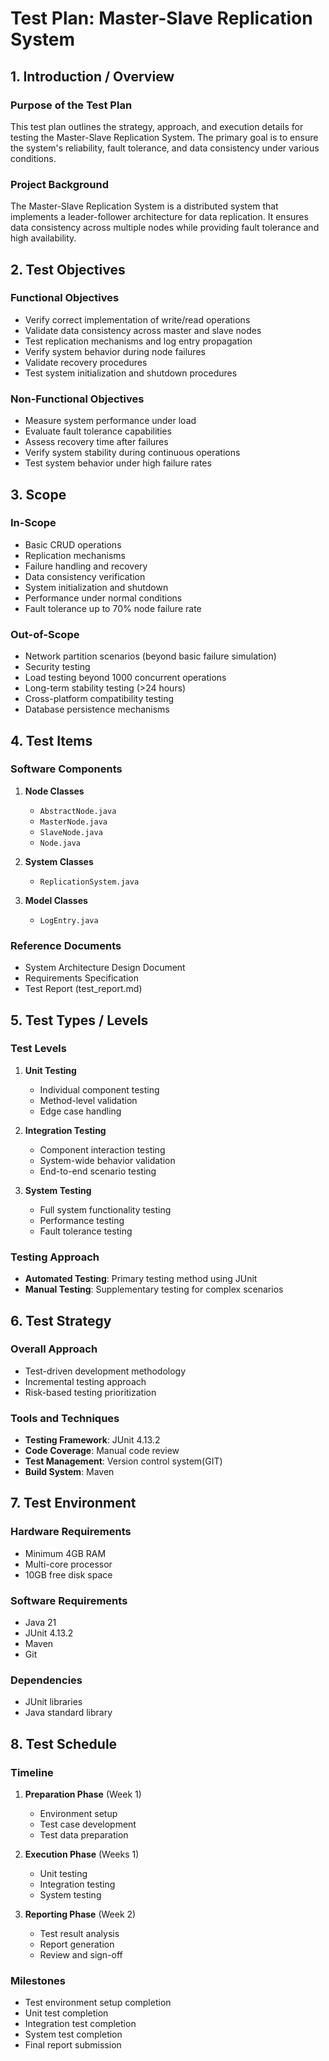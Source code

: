 # Test Plan: Master-Slave Replication System

## 1. Introduction / Overview

### Purpose of the Test Plan
This test plan outlines the strategy, approach, and execution details for testing the Master-Slave Replication System. The primary goal is to ensure the system's reliability, fault tolerance, and data consistency under various conditions.

### Project Background
The Master-Slave Replication System is a distributed system that implements a leader-follower architecture for data replication. It ensures data consistency across multiple nodes while providing fault tolerance and high availability.


## 2. Test Objectives

### Functional Objectives
- Verify correct implementation of write/read operations
- Validate data consistency across master and slave nodes
- Test replication mechanisms and log entry propagation
- Verify system behavior during node failures
- Validate recovery procedures
- Test system initialization and shutdown procedures

### Non-Functional Objectives
- Measure system performance under load
- Evaluate fault tolerance capabilities
- Assess recovery time after failures
- Verify system stability during continuous operations
- Test system behavior under high failure rates

## 3. Scope

### In-Scope
- Basic CRUD operations
- Replication mechanisms
- Failure handling and recovery
- Data consistency verification
- System initialization and shutdown
- Performance under normal conditions
- Fault tolerance up to 70% node failure rate

### Out-of-Scope
- Network partition scenarios (beyond basic failure simulation)
- Security testing
- Load testing beyond 1000 concurrent operations
- Long-term stability testing (>24 hours)
- Cross-platform compatibility testing
- Database persistence mechanisms

## 4. Test Items

### Software Components
1. **Node Classes**
   - `AbstractNode.java`
   - `MasterNode.java`
   - `SlaveNode.java`
   - `Node.java`

2. **System Classes**
   - `ReplicationSystem.java`

3. **Model Classes**
   - `LogEntry.java`

### Reference Documents
- System Architecture Design Document
- Requirements Specification
- Test Report (test_report.md)

## 5. Test Types / Levels

### Test Levels
1. **Unit Testing**
   - Individual component testing
   - Method-level validation
   - Edge case handling

2. **Integration Testing**
   - Component interaction testing
   - System-wide behavior validation
   - End-to-end scenario testing

3. **System Testing**
   - Full system functionality testing
   - Performance testing
   - Fault tolerance testing

### Testing Approach
- **Automated Testing**: Primary testing method using JUnit
- **Manual Testing**: Supplementary testing for complex scenarios

## 6. Test Strategy

### Overall Approach
- Test-driven development methodology
- Incremental testing approach
- Risk-based testing prioritization

### Tools and Techniques
- **Testing Framework**: JUnit 4.13.2
- **Code Coverage**: Manual code review
- **Test Management**: Version control system(GIT)
- **Build System**: Maven


## 7. Test Environment

### Hardware Requirements
- Minimum 4GB RAM
- Multi-core processor
- 10GB free disk space

### Software Requirements
- Java 21
- JUnit 4.13.2
- Maven
- Git


### Dependencies
- JUnit libraries
- Java standard library

## 8. Test Schedule

### Timeline
1. **Preparation Phase** (Week 1)
   - Environment setup
   - Test case development
   - Test data preparation

2. **Execution Phase** (Weeks 1)
   - Unit testing
   - Integration testing
   - System testing

3. **Reporting Phase** (Week 2)
   - Test result analysis
   - Report generation
   - Review and sign-off

### Milestones
- Test environment setup completion
- Unit test completion
- Integration test completion
- System test completion
- Final report submission

